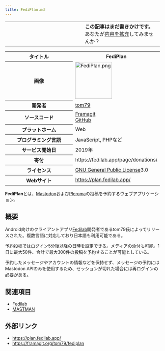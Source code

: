 ```yaml
---
title: FediPlan.md
---
```

<div>

<table>
<colgroup>
<col style="width: 50%" />
<col style="width: 50%" />
</colgroup>
<tbody>
<tr class="odd">
<td></td>
<td><strong>この記事はまだ書きかけです。</strong>
<div>
あなたが<a href="https://ja.mstdn.wiki/FediPlan&amp;action=edit" rel="nofollow">内容を拡充</a>してみませんか？
</div></td>
</tr>
</tbody>
</table>

<table>
<colgroup>
<col style="width: 50%" />
<col style="width: 50%" />
</colgroup>
<tbody>
<tr class="header">
<th>タイトル</th>
<th>FediPlan</th>
</tr>

<tr class="odd">
<th>画像</th>
<td><a href="/%E3%83%95%E3%82%A1%E3%82%A4%E3%83%AB:FediPlan.png"><img src="/images/thumb/e/ea/FediPlan.png/120px-FediPlan.png" srcset="/images/thumb/e/ea/FediPlan.png/180px-FediPlan.png 1.5x, /images/e/ea/FediPlan.png 2x" width="120" height="120" alt="FediPlan.png" /></a></td>
</tr>
<tr class="even">
<th scope="row">開発者</th>
<td><a href="https://mastodon.social/@tom79" rel="nofollow">tom79</a></td>
</tr>
<tr class="odd">
<th scope="row">ソースコード</th>
<td><a href="https://framagit.org/tom79/fediplan" rel="nofollow">Framagit</a><br />
<a href="https://github.com/stom79/FediPlan" rel="nofollow">GitHub</a></td>
</tr>
<tr class="even">
<th scope="row">プラットホーム</th>
<td>Web</td>
</tr>
<tr class="odd">
<th scope="row">プログラミング言語</th>
<td>JavaScript, PHPなど</td>
</tr>
<tr class="even">
<th scope="row">サービス開始日</th>
<td>2019年</td>
</tr>
<tr class="odd">
<th scope="row">寄付</th>
<td><a href="https://fedilab.app/page/donations/" rel="nofollow">https://fedilab.app/page/donations/</a></td>
</tr>
<tr class="even">
<th scope="row">ライセンス</th>
<td><a href="/GNU_General_Public_License" title="GNU General Public License">GNU General Public License</a>3.0</td>
</tr>
<tr class="odd">
<th scope="row">Webサイト</th>
<td><a href="https://plan.fedilab.app/" rel="nofollow">https://plan.fedilab.app/</a></td>
</tr>
</tbody>
</table>

  

**FediPlan**とは、[Mastodon](/Mastodon "Mastodon")および[Pleroma](/Pleroma "Pleroma")の投稿を予約するウェブアプリケーション。

## 概要

Android向けのクライアントアプリ[Fedilab](/Fedilab "Fedilab")開発者であるtom79氏によってリリースされた。複数言語に対応しており日本語も利用可能である。

予約投稿ではログイン5分後以降の日時を設定できる。メディアの添付も可能。1日に最大50件、合計で最大300件の投稿を予約することが可能としている。

予約したメッセージやアカウントの情報などを保持せず、メッセージの予約にはMastodon APIのみを使用するため、セッションが切れた場合には再ログインの必要がある。

## 関連項目

-   [Fedilab](/Fedilab "Fedilab")
-   [MASTMAN](/MASTMAN "MASTMAN")

## 外部リンク

-   <a href="https://plan.fedilab.app/" rel="nofollow">https://plan.fedilab.app/</a>
-   <a href="https://framagit.org/tom79/fediplan" rel="nofollow">https://framagit.org/tom79/fediplan</a>

</div>

